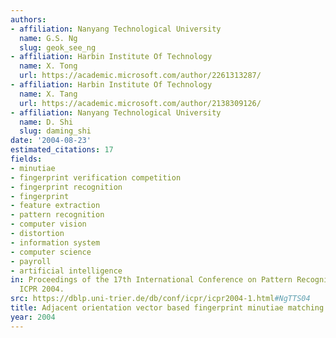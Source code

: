 ```yaml
---
authors:
- affiliation: Nanyang Technological University
  name: G.S. Ng
  slug: geok_see_ng
- affiliation: Harbin Institute Of Technology
  name: X. Tong
  url: https://academic.microsoft.com/author/2261313287/
- affiliation: Harbin Institute Of Technology
  name: X. Tang
  url: https://academic.microsoft.com/author/2138309126/
- affiliation: Nanyang Technological University
  name: D. Shi
  slug: daming_shi
date: '2004-08-23'
estimated_citations: 17
fields:
- minutiae
- fingerprint verification competition
- fingerprint recognition
- fingerprint
- feature extraction
- pattern recognition
- computer vision
- distortion
- information system
- computer science
- payroll
- artificial intelligence
in: Proceedings of the 17th International Conference on Pattern Recognition, 2004.
  ICPR 2004.
src: https://dblp.uni-trier.de/db/conf/icpr/icpr2004-1.html#NgTTS04
title: Adjacent orientation vector based fingerprint minutiae matching system
year: 2004
---
```

